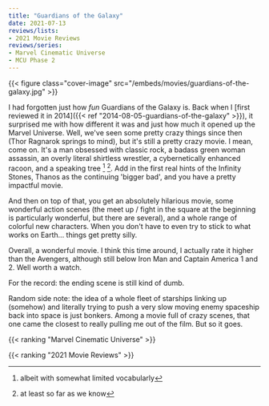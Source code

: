 ```yaml
---
title: "Guardians of the Galaxy"
date: 2021-07-13
reviews/lists:
- 2021 Movie Reviews
reviews/series:
- Marvel Cinematic Universe
- MCU Phase 2
---
```

{{< figure class="cover-image" src="/embeds/movies/guardians-of-the-galaxy.jpg" >}}

I had forgotten just how *fun* Guardians of the Galaxy is. Back when I [first reviewed it in 2014]({{< ref "2014-08-05-guardians-of-the-galaxy" >}}), it surprised me with how different it was and just how much it opened up the Marvel Universe. Well, we've seen some pretty crazy things since then (Thor Ragnarok springs to mind), but it's still a pretty crazy movie. I mean, come on. It's a man obsessed with classic rock, a badass green woman assassin, an overly literal shirtless wrestler, a cybernetically enhanced racoon, and a speaking tree [^iamgroot] [^wearegroot]. Add in the first real hints of the Infinity Stones, Thanos as the continuing 'bigger bad', and you have a pretty impactful movie. 

And then on top of that, you get an absolutely hilarious movie, some wonderful action scenes (the meet up / fight in the square at the beginning is particularly wonderful, but there are several), and a whole range of colorful new characters. When you don't have to even try to stick to what works on Earth... things get pretty silly. 

Overall, a wonderful movie. I think this time around, I actually rate it higher than the Avengers, although still below Iron Man and Captain America 1 and 2. Well worth a watch. 

For the record: the ending scene is still kind of dumb. 

Random side note: the idea of a whole fleet of starships linking up (somehow) and literally trying to push a very slow moving enemy spaceship back into space is just bonkers. Among a movie full of crazy scenes, that one came the closest to really pulling me out of the film. But so it goes. 

{{< ranking "Marvel Cinematic Universe" >}}

{{< ranking "2021 Movie Reviews" >}}

[^iamgroot]: albeit with somewhat limited vocabularly[^wearegroot]
[^wearegroot]: at least so far as we know